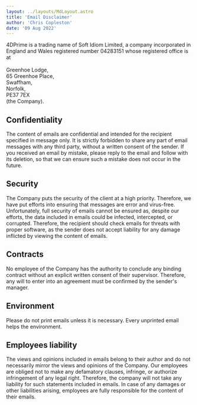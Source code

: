 ```yaml
---
layout: ../layouts/MdLayout.astro
title: 'Email Disclaimer'
author: 'Chris Copleston'
date: '09 Aug 2022'
---
```


<div class='bg-blue-50 border-l-4 border-blue-500 text-blue-800 p-4' role='alert'>
    4DPrime is a trading name of Soft Idiom Limited,
    a company incorporated in England and Wales registered
    number 04283151 whose registered office is at<br><br>
    Greenhoe Lodge,<br>
    65 Greenhoe Place, <br>
    Swaffham,<br>
    Norfolk,<br>
    PE37 7EX<br>
    (the Company).
</div>

## Confidentiality

The content of emails are confidential and intended for the recipient specified in message only. It is strictly forbidden to share any part of email messages with any third party, without a written consent of the sender. If you received an email by mistake, please reply to the email and follow with its deletion, so that we can ensure such a mistake does not occur in the future.

## Security

The Company puts the security of the client at a high priority. Therefore, we have put efforts into ensuring that messages are error and virus-free. Unfortunately, full security of emails cannot be ensured as, despite our efforts, the data included in emails could be infected, intercepted, or corrupted. Therefore, the recipient should check emails for threats with proper software, as the sender does not accept liability for any damage inflicted by viewing the content of emails.

## Contracts

No employee of the Company has the authority to conclude any binding contract without an explicit written consent of their supervisor. Therefore, any will to enter into an agreement must be confirmed by the sender's manager.

## Environment

Please do not print emails unless it is necessary. Every unprinted email helps the environment.

## Employees liability

The views and opinions included in emails belong to their author and do not necessarily mirror the views and opinions of the Company. Our employees are obliged not to make any defamatory clauses, infringe, or authorize infringement of any legal right. Therefore, the company will not take any liability for such statements included in emails. In case of any damages or other liabilities arising, employees are fully responsible for the content of their emails.
